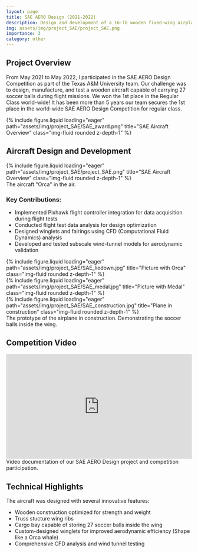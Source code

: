 ```yaml
---
layout: page
title: SAE AERO Design (2021-2022)
description: Design and development of a 16-lb wooden fixed-wing airplane capabaly of carrying 27 soccer balls inside its wing for SAE AERO Design Competition, Regular Class.
img: assets/img/project_SAE/project_SAE.png
importance: 3
category: other
---
```


## Project Overview

From May 2021 to May 2022, I participated in the SAE AERO Design Competition as part of the Texas A&M University team. Our challenge was to design, manufacture, and test a wooden aircraft capable of carrying 27 soccer balls during flight missions. We won the 1st place in the Regular Class world-wide! It has been more than 5 years our team secures the 1st place in the world-wide SAE AERO Design Competition for regular class.

<div class="row">
    <div class="col-sm mt-3 mt-md-0">
        {% include figure.liquid loading="eager" path="assets/img/project_SAE/SAE_award.png" title="SAE Aircraft Overview" class="img-fluid rounded z-depth-1" %}
    </div>
</div>

## Aircraft Design and Development

<div class="row">
    <div class="col-sm mt-3 mt-md-0">
        {% include figure.liquid loading="eager" path="assets/img/project_SAE/project_SAE.png" title="SAE Aircraft Overview" class="img-fluid rounded z-depth-1" %}
    </div>
</div>
<div class="caption">
    The aircraft "Orca" in the air.
</div>

### Key Contributions:

- Implemented Pixhawk flight controller integration for data acquisition during flight tests
- Conducted flight test data analysis for design optimization
- Designed winglets and fairings using CFD (Computational Fluid Dynamics) analysis
- Developed and tested subscale wind-tunnel models for aerodynamic validation

<div class="row">
    <div class="col-sm mt-3 mt-md-0">
        {% include figure.liquid loading="eager" path="assets/img/project_SAE/SAE_liedown.jpg" title="Picture with Orca" class="img-fluid rounded z-depth-1" %}
    </div>
    <div class="col-sm mt-3 mt-md-0">
        {% include figure.liquid loading="eager" path="assets/img/project_SAE/SAE_medal.jpg" title="Picture with Medal" class="img-fluid rounded z-depth-1" %}
    </div>
</div>

<div class="row">
    <div class="col-sm mt-3 mt-md-0">
        {% include figure.liquid loading="eager" path="assets/img/project_SAE/SAE_construction.jpg" title="Plane in construction" class="img-fluid rounded z-depth-1" %}
    </div>
</div>
<div class="caption">
    The prototype of the airplane in construction. Demonstrating the soccer balls inside the wing.
</div>

## Competition Video

<div class="row justify-content-sm-center">
    <div class="col-sm-10">
        <div style="position: relative; width: 100%; padding-bottom: 56.25%;">
            <iframe src="https://www.youtube.com/embed/1Gfxra7xPFY" class="img-fluid rounded z-depth-1" style="position: absolute; top: 0; left: 0; width: 100%; height: 100%;" frameborder="0" allow="accelerometer; autoplay; clipboard-write; encrypted-media; gyroscope; picture-in-picture; web-share" allowfullscreen></iframe>
        </div>
    </div>
</div>
<div class="caption">
    Video documentation of our SAE AERO Design project and competition participation.
</div>

## Technical Highlights

The aircraft was designed with several innovative features:

- Wooden construction optimized for strength and weight
- Truss stucture wing ribs
- Cargo bay capable of storing 27 soccer balls inside the wing
- Custom-designed winglets for improved aerodynamic efficiency (Shape like a Orca whale)
- Comprehensive CFD analysis and wind tunnel testing

